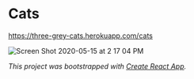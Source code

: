 # Cats
https://three-grey-cats.herokuapp.com/cats

![Screen Shot 2020-05-15 at 2 17 04 PM](https://user-images.githubusercontent.com/12807042/82096971-d16cbc80-96b6-11ea-88e5-ae9c92d5a63e.png)

*This project was bootstrapped with [Create React App](https://github.com/facebook/create-react-app).*
